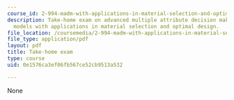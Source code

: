 ```yaml
---
course_id: 2-994-madm-with-applications-in-material-selection-and-optimal-design-january-iap-2007
description: Take-home exam on advanced multiple attribute decision making (MADM)
  models with applications in material selection and optimal design.
file_location: /coursemedia/2-994-madm-with-applications-in-material-selection-and-optimal-design-january-iap-2007/0e1576ca3ef06fb567ce52cb9513a532_exam.pdf
file_type: application/pdf
layout: pdf
title: Take-home exam
type: course
uid: 0e1576ca3ef06fb567ce52cb9513a532

---
```

None